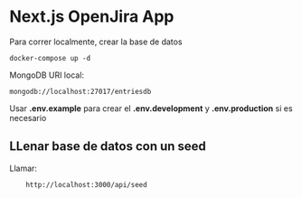# Next.js OpenJira App

Para correr localmente, crear la base de datos
```
docker-compose up -d
```

MongoDB URI local:
```
mongodb://localhost:27017/entriesdb
```

Usar __.env.example__ para crear el __.env.development__ y __.env.production__ si es necesario

## LLenar base de datos con un seed
Llamar:
```
    http://localhost:3000/api/seed
```
